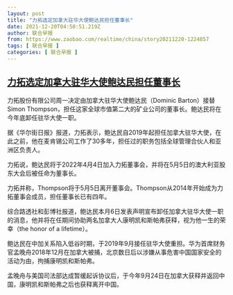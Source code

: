 ```yaml
---
layout: post
title: "力拓选定加拿大驻华大使鲍达民担任董事长"
date: 2021-12-20T04:50:51.219Z
author: 联合早报
from: https://www.zaobao.com/realtime/china/story20211220-1224857
tags: [ 联合早报 ]
categories: [ 联合早报 ]
---
```

<!--1639994340000-->
[力拓选定加拿大驻华大使鲍达民担任董事长](https://www.zaobao.com/realtime/china/story20211220-1224857)
------

<div>
<p>力拓股份有限公司周一决定由加拿大驻华大使鲍达民（Dominic Barton）接替Simon Thompson，担任这家全球市值第二大的矿业公司的董事长。鲍达民将在今年底卸任驻华大使一职。</p><p>据《华尔街日报》报道，力拓表示，鲍达民自2019年起担任加拿大驻华大使，在此之前，他在麦肯锡公司工作了30多年，担任过的职务包括全球管理合伙人和亚洲区负责人。</p><p>力拓说，鲍达民将于2022年4月4日加入力拓董事会，并将在5月5日的澳大利亚股东大会后被任命为董事长。</p><section id="imu"><div id="dfp-ad-imu1">        </div></section><p>力拓并称，Thompson将于5月5日离开董事会。Thompson从2014年开始成为力拓董事会成员，担任董事长已有四年。</p><p>综合路透社和彭博社报道，鲍达民本月6日发表声明宣布卸任加拿大驻华大使一职的消息，他并将在任期间协助两名加拿大人康明凯和斯帕弗获释，视为他一生的荣幸（the honor of a lifetime）。</p><p>鲍达民在中加关系陷入低谷时期，于2019年9月接任驻华大使重担。华为首席财务官孟晚舟2018年12月在加拿大被捕，北京数日后以涉嫌从事危害中国国家安全的活动为由，拘捕康明凯和斯帕弗。</p><div id="innity-in-post"></div><div id="dfp-ad-midarticlespecial">        </div><p>孟晚舟与美国司法部达成暂缓起诉协议后，于今年9月24日在加拿大获释并返回中国，康明凯和斯帕弗之后也获释离开中国。</p>      <div class="cx_paywall_placeholder" id="sph_cdp_40"></div>
</div>
